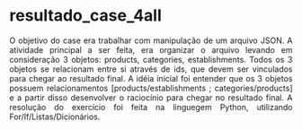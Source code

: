 # resultado_case_4all

<p align="justify"> O objetivo do case era trabalhar com manipulação de um arquivo JSON. A atividade principal a ser feita, era organizar o arquivo levando em consideração 3 objetos: products, categories, establishments. Todos os 3 objetos se relacionam entre si através de ids, que devem ser vinculados para chegar ao resultado final. A idéia inicial foi entender que os 3 objetos possuem relacionamentos [products/establishments ; categories/products] e a partir disso desenvolver o raciocínio para chegar no resultado final. A resolução do exercício foi feita na linguegem Python, utilizando For/If/Listas/Dicionários.</p>
